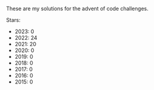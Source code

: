 These are my solutions for the advent of code challenges.

Stars:
* 2023: 0
* 2022: 24
* 2021: 20
* 2020: 0
* 2019: 0
* 2018: 0
* 2017: 0
* 2016: 0
* 2015: 0
